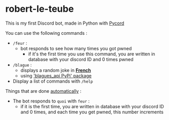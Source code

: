 # robert-le-teube  
This is my first Discord bot, made in Python with [Pycord](https://docs.pycord.dev/en/stable/)  

You can use the following commands :  

- `/feur` : 
    - bot responds to see how many times you got pwned  
        - if it's the first time you use this command, you are written in database with your discord ID and 0 times pwned
- `/blague` :
  - displays a random joke in <u>**French**</u>
  - using ['blagues_api PyPi' package](https://www.blagues-api.fr/)
- Display a list of commands with `/help`

Things that are done <u>automatically</u> :

- The bot responds to `quoi` with `feur` :  
    - if it is the first time, you are written in database with your discord ID and 0 times, and each time you get pwned, this number increments  
